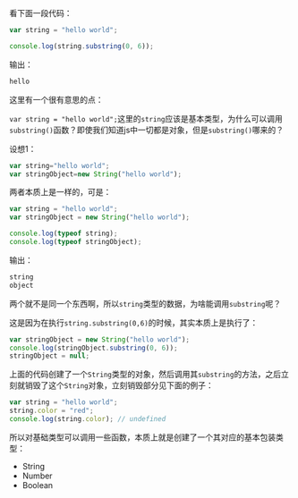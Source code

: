 看下面一段代码：

```javascript
var string = "hello world";

console.log(string.substring(0, 6));
```

输出：

```bash
hello
```

这里有一个很有意思的点：

`var string = "hello world";`这里的`string`应该是基本类型，为什么可以调用`substring()`函数？即使我们知道js中一切都是对象，但是`substring()`哪来的？

设想1：

```javascript
var string="hello world";
var stringObject=new String("hello world");
```

两者本质上是一样的，可是：

```javascript
var string = "hello world";
var stringObject = new String("hello world");

console.log(typeof string);
console.log(typeof stringObject);
```

输出：

```bash
string
object
```

两个就不是同一个东西啊，所以`string`类型的数据，为啥能调用`substring`呢？

这是因为在执行`string.substring(0,6)`的时候，其实本质上是执行了：

```javascript
var stringObject = new String("hello world");
console.log(stringObject.substring(0, 6));
stringObject = null;
```

上面的代码创建了一个`String`类型的对象，然后调用其`substring`的方法，之后立刻就销毁了这个`String`对象，立刻销毁部分见下面的例子：

```javascript
var string = "hello world";
string.color = "red";
console.log(string.color); // undefined
```

所以对基础类型可以调用一些函数，本质上就是创建了一个其对应的基本包装类型：

- String
- Number
- Boolean